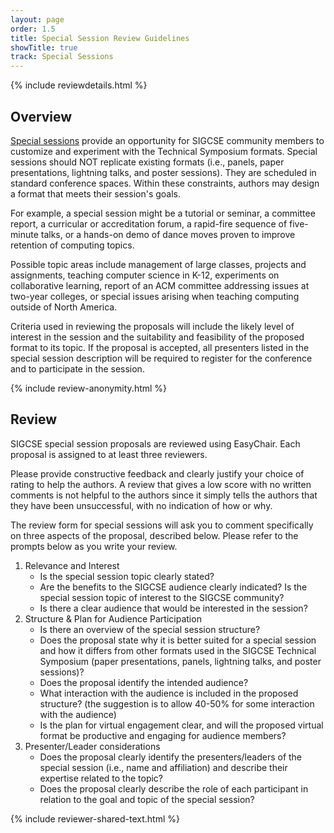 ```yaml
---
layout: page
order: 1.5
title: Special Session Review Guidelines
showTitle: true
track: Special Sessions
---
```

 
{% include reviewdetails.html %}
 
## Overview 
 
[Special sessions](/authors/specialsessions) provide an opportunity for SIGCSE community members to customize and experiment with the Technical Symposium formats. Special sessions should NOT replicate existing formats (i.e., panels, paper presentations, lightning talks, and poster sessions). They are scheduled in standard conference spaces. Within these constraints, authors may design a format that meets their session's goals.
 
For example, a special session might be a tutorial or seminar, a committee report, a curricular or accreditation forum, a rapid-fire sequence of five-minute talks, or a hands-on demo of dance moves proven to improve retention of computing topics.
 
Possible topic areas include management of large classes, projects and assignments, teaching computer science in K-12, experiments on collaborative learning, report of an ACM committee addressing issues at two-year colleges, or special issues arising when teaching computing outside of North America.
 
Criteria used in reviewing the proposals will include the likely level of interest in the session and the suitability and feasibility of the proposed format to its topic. If the proposal is accepted, all presenters listed in the special session description will be required to register for the conference and to participate in the session.
 
{% include review-anonymity.html %}
 
## Review 
SIGCSE special session proposals are reviewed using EasyChair. Each proposal is assigned to at least three reviewers.
 
Please provide constructive feedback and clearly justify your choice of rating to help the authors. A review that gives a low score with no written comments is not helpful to the authors since it simply tells the authors that they have been unsuccessful, with no indication of how or why.
 
The review form for special sessions will ask you to comment specifically on three aspects of the proposal, described below.  Please refer to the prompts below as you write your review.  
 
1. Relevance and Interest
	- Is the special session topic clearly stated?
	- Are the benefits to the SIGCSE audience clearly indicated? Is the special session topic of interest to the SIGCSE community?
	- Is there a clear audience that would be interested in the session?
2. Structure & Plan for Audience Participation
	- Is there an overview of the special session structure?
	- Does the proposal state why it is better suited for a special session and how it differs from other formats used in the SIGCSE Technical Symposium (paper presentations, panels, lightning talks, and poster sessions)?
	- Does the proposal identify the intended audience?
	- What interaction with the audience is included in the proposed structure? (the suggestion is to allow 40-50% for some interaction with the audience)
	- Is the plan for virtual engagement clear, and will the proposed virtual format be productive and engaging for audience members?
3. Presenter/Leader considerations
	- Does the proposal clearly identify the presenters/leaders of the special session (i.e., name and affiliation) and describe their expertise related to the topic?
	- Does the proposal clearly describe the role of each participant in relation to the goal and topic of the special session?
	
{% include reviewer-shared-text.html %}
